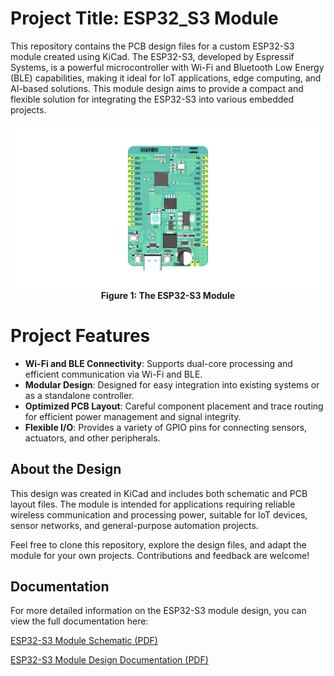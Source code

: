 # Project Title: **ESP32_S3 Module**

This repository contains the PCB design files for a custom ESP32-S3 module created using KiCad. The ESP32-S3, developed by Espressif Systems, is a powerful microcontroller with Wi-Fi and Bluetooth Low Energy (BLE) capabilities, making it ideal for IoT applications, edge computing, and AI-based solutions. This module design aims to provide a compact and flexible solution for integrating the ESP32-S3 into various embedded projects.
<p align="center">
    <img src="https://github.com/thynavy/ESP32S3_Module/blob/main/19.%20ESP32%20Module.png" />
    <br />
    <strong>Figure 1: The ESP32-S3 Module</strong>
</p>

#  Project Features

- **Wi-Fi and BLE Connectivity**: Supports dual-core processing and efficient communication via Wi-Fi and BLE.
- **Modular Design**: Designed for easy integration into existing systems or as a standalone controller.
- **Optimized PCB Layout**: Careful component placement and trace routing for efficient power management and signal integrity.
- **Flexible I/O**: Provides a variety of GPIO pins for connecting sensors, actuators, and other peripherals.

##  About the Design

This design was created in KiCad and includes both schematic and PCB layout files. The module is intended for applications requiring reliable wireless communication and processing power, suitable for IoT devices, sensor networks, and general-purpose automation projects.

Feel free to clone this repository, explore the design files, and adapt the module for your own projects. Contributions and feedback are welcome!

##  Documentation

For more detailed information on the ESP32-S3 module design, you can view the full documentation here:

[ESP32-S3 Module Schematic (PDF)](https://github.com/thynavy/ESP32S3_Module/blob/main/19.%20ESP32%20Module.pdf)

[ESP32-S3 Module Design Documentation (PDF)](https://github.com/thynavy/ESP32S3_Module/blob/main/esp32-s3-wroom-1_wroom-1u_datasheet_en.pdf)
